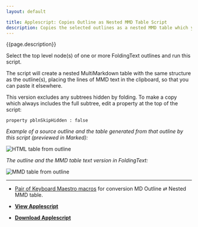 ```yaml
---
layout: default

title: Applescript: Copies Outline as Nested MMD Table Script
description: Copies the selected outlines as a nested MMD table which you can paste elsewhere.
---
```


{{page.description}}

Select the top level node(s) of one or more FoldingText outlines and run this script. 

The script will create a nested MultiMarkdown table with the same structure as the outline(s), placing the lines of MMD text in the clipboard, so that you can paste it elsewhere.

This version excludes any subtrees hidden by folding. To make a copy which always includes the full subtree, edit a property at the top of the script:

`property pblnSkipHidden : false`

*Example of a source outline and the table generated from that outline by this script (previewed in Marked):*

![HTML table from outline](https://raw.github.com/RobTrew/tree-tools/master/FoldingText%20scripts/MMD%20Tables/NestedTablePreview.png)


*The outline and the MMD table text version in FoldingText:*

![MMD table from outline](https://raw.github.com/RobTrew/tree-tools/master/FoldingText%20scripts/MMD%20Tables/OutlineAndMMDTable.png)


***

- [Pair of Keyboard Maestro macros](https://github.com/RobTrew/tree-tools/tree/master/FoldingText%20scripts/MMD%20Tables) for conversion MD Outline ⇄ Nested MMD table. 

- [**View Applescript**](https://github.com/RobTrew/tree-tools/blob/master/FoldingText%20scripts/MMD%20Tables/Tree2MMDTable.applescript)
 
- [**Download Applescript**](https://github.com/RobTrew/tree-tools/blob/master/FoldingText%20scripts/MMD%20Tables/Tree2MMDTable.scpt?raw=true)